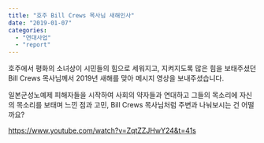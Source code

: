 ```yaml
---
title: "호주 Bill Crews 목사님 새해인사"
date: "2019-01-07"
categories: 
  - "연대사업"
  - "report"
---
```


호주에서 평화의 소녀상이 시민들의 힘으로 세워지고, 지켜지도록 많은 힘을 보태주셨던 Bill Crews 목사님께서 2019년 새해를 맞아 메시지 영상을 보내주셨습니다.

일본군성노예제 피해자들을 시작하여 사회의 약자들과 연대하고 그들의 목소리에 자신의 목소리를 보태며 느낀 점과 고민, Bill Crews 목사님처럼 주변과 나눠보시는 건 어떨까요?

https://www.youtube.com/watch?v=ZqtZZJHwY24&t=41s
